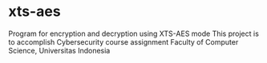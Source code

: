 # xts-aes
Program for encryption and decryption using XTS-AES mode
This project is to accomplish Cybersecurity course assignment
Faculty of Computer Science, Universitas Indonesia
